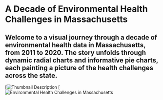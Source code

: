 # A Decade of Environmental Health Challenges in Massachusetts

## Welcome to a visual journey through a decade of environmental health data in Massachusetts, from 2011 to 2020. The story unfolds through dynamic radial charts and informative pie charts, each painting a picture of the health challenges across the state.
[![Thumbnail Description](https://www.youtube.com/watch?v=XjoQHg9pRpQ)
[![Environmental Health Challenges in Massachusetts](https://youtu.be/XjoQHg9pRpQ)
